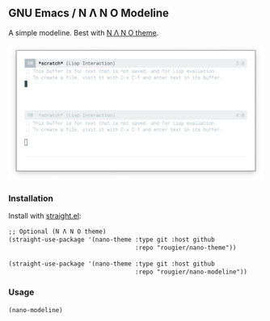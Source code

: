 ## GNU Emacs / N Λ N O Modeline

A simple modeline. Best with [N Λ N O theme](https://github.com/rougier/nano-theme).

![](images/screenshot.png)

### Installation

Install with [straight.el](https://github.com/raxod502/straight.el):

```
;; Optional (N Λ N O theme)
(straight-use-package '(nano-theme :type git :host github
                                   :repo "rougier/nano-theme"))

(straight-use-package '(nano-theme :type git :host github
                                   :repo "rougier/nano-modeline"))
```

### Usage

```
(nano-modeline)
```
